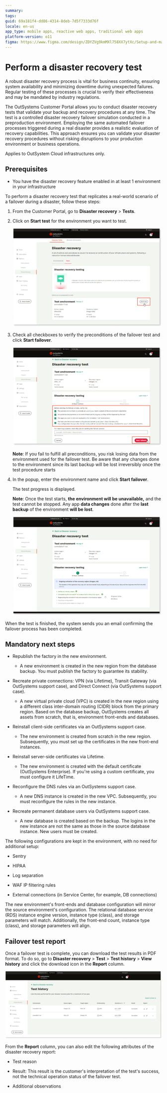 ```yaml
---
summary: 
tags: 
guid: 69a181f4-dd86-4314-8deb-7d5f7333d76f
locale: en-us
app_type: mobile apps, reactive web apps, traditional web apps
platform-version: o11
figma: https://www.figma.com/design/ZDYZVg9kmMXl758XX7ytXc/Setup-and-maintain-your-OutSystems-Infrastructure?node-id=2919-812
---
```


# Perform a disaster recovery test

A robust disaster recovery process is vital for business continuity, ensuring system availability and minimizing downtime during unexpected failures. Regular testing of these processes is crucial to verify their effectiveness and may be mandated by industry regulations. 

The OutSystems Customer Portal allows you to conduct disaster recovery tests that validate your backup and recovery procedures at any time. The test is a controlled disaster recovery failover simulation conducted in a preproduction environment. Employing the same automated failover processes triggered during a real disaster provides a realistic evaluation of recovery capabilities. This approach ensures you can validate your disaster recovery procedures without risking disruptions to your production environment or business operations.

<div class="info" markdown="1">

Applies to OutSystem Cloud infrastructures only.

</div>

## Prerequisites

* You have the disaster recovery feature enabled in at least 1 environment in your infrastructure

To perform a disaster recovery test that replicates a real-world scenario of a failover during a disaster, follow these steps:

1. From the Customer Portal, go to **Disaster recovery** > **Tests**.

1. Click on **Start test** for the environment you want to test.

    ![OutSystems Customer Portal showing the option to start a disaster recovery test for a selected environment.](images/xrdr-start-test-cp.png "Start Disaster Recovery Test")

1. Check all checkboxes to verify the preconditions of the failover test and click **Start failover**.

    ![OutSystems Customer Portal showing the all preconditions checked.](images/xrdr-conditions-cp.png "Verify the preconditions for the failover test")

    **Note**: If you fail to fulfill all preconditions, you risk losing data from the environment used for the failover test. Be aware that any changes done to the environment since its last backup will be lost irreversibly once the test procedure starts

1. In the popup, enter the environment name and click **Start failover**.

    The test progress is displayed.

    **Note**: Once the test starts, **the environment will be unavailable,** and the test cannot be stopped. Any app **data changes** done after the **last backup** of the environment **will be lost**.

    ![OutSystems Customer Portal displaying the discovery recovery test progress.](images/xrdr-test-progress-cp.png "Disaster Recovery Test Progress")

When the test is finished, the system sends you an email confirming the failover process has been completed.

## Mandatory next steps

* Republish the factory in the new environment.

    * A new environment is created in the new region from the database backup. You must publish the factory to guarantee its stability.

* Recreate private connections: VPN (via Lifetime), Transit Gateway (via OutSystems support case), and Direct Connect (via OutSystems support case).

    * A new virtual private cloud (VPC) is created in the new region using a different class inter-domain routing (CIDR) block from the primary region. Based on the database backup, OutSystems creates all assets from scratch, that is, environment front-ends and databases.

* Reinstall client-side certificates via an OutSystems support case.

    * The new environment is created from scratch in the new region. Subsequently, you must set up the certificates in the new front-end instances.

* Reinstall server-side certificates via Lifetime.

    * The new environment is created with the default certificate (OutSystems Enterprise). If you're using a custom certificate, you must configure it LifeTime.

* Reconfigure the DNS rules via an OutSystems support case.

    * A new DNS instance is created in the new VPC. Subsequently, you must reconfigure the rules in the new instance.

* Recreate permanent database users via OutSystems support case.

    * A new database is created based on the backup. The logins in the new instance are not the same as those in the source database instance. New users must be created.

The following configurations are kept in the environment, with no need for additional setup:

* Sentry

* HIPAA

* Log separation

* WAF IP filtering rules

* External connections (in Service Center, for example, DB connections)

The new environment's front-ends and database configuration will mirror the source environment's configuration. The relational database service (RDS) instance engine version, instance type (class), and storage parameters will match. Additionally, the front-end count, instance type (class), and storage parameters will align.

## Failover test report

Once a failover test is complete, you can download the test results in PDF format. To do so, go to **Disaster recovery** > **Test** > **Test history** > **View history** and click the download icon in the **Report** column.

![OutSystems Customer Portal displaying the test history for disaster recovery.](images/xrdr-test-history-cp.png "Disaster Recovery Test History")

From the **Report** column, you can also edit the following attributes of the disaster recovery report:

* Test reason

* Result: This result is the customer's interpretation of the test's success, not the technical operation status of the failover test.

* Additional observations
